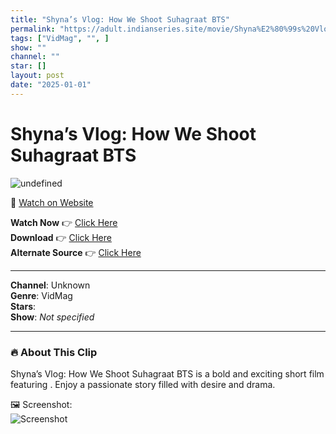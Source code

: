 ```yaml
---
title: "Shyna’s Vlog: How We Shoot Suhagraat BTS"
permalink: "https://adult.indianseries.site/movie/Shyna%E2%80%99s%20Vlog%3A%20How%20We%20Shoot%20Suhagraat%20BTS"
tags: ["VidMag", "", ]
show: ""
channel: ""
star: []
layout: post
date: "2025-01-01"
---
```


# Shyna’s Vlog: How We Shoot Suhagraat BTS

![undefined](https://desisins.com/wp-content/uploads/2024/09/How-We-Shoot-Suhagraat-BTS-Shyna-Khatri-DesiSins.com_.jpg)

🔗 [Watch on Website](https://adult.indianseries.site/movie/Shyna%E2%80%99s%20Vlog%3A%20How%20We%20Shoot%20Suhagraat%20BTS)

**Watch Now** 👉 [Click Here](https://adult.indianseries.site/movie/Shyna%E2%80%99s%20Vlog%3A%20How%20We%20Shoot%20Suhagraat%20BTS)  
**Download** 👉 [Click Here](https://adult.indianseries.site/movie/Shyna%E2%80%99s%20Vlog%3A%20How%20We%20Shoot%20Suhagraat%20BTS)  
**Alternate Source** 👉 [Click Here](https://adult.indianseries.site/movie/Shyna%E2%80%99s%20Vlog%3A%20How%20We%20Shoot%20Suhagraat%20BTS)

---

**Channel**: Unknown  
**Genre**: VidMag  
**Stars**:   
**Show**: *Not specified*

---

### 🔥 About This Clip

Shyna’s Vlog: How We Shoot Suhagraat BTS is a bold and exciting short film featuring . Enjoy a passionate story filled with desire and drama.
 
🖼️ Screenshot:  
![Screenshot](https://desisins.com/wp-content/uploads/2024/09/How-We-Shoot-Suhagraat-BTS-Shyna-Khatri-DesiSins.com_.jpg)

